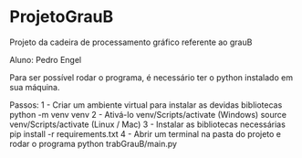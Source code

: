 # ProjetoGrauB
Projeto da cadeira de processamento gráfico referente ao grauB

Aluno: Pedro Engel

Para ser possível rodar o programa, é necessário ter o python instalado em sua máquina.

Passos:
    1 - Criar um ambiente virtual para instalar as devidas bibliotecas
        python -m venv venv
    2 - Ativá-lo
        venv/Scripts/activate   (Windows)
        source venv/Scripts/activate    (Linux / Mac)
    3 - Instalar as bibliotecas necessárias
        pip install -r requirements.txt
    4 - Abrir um terminal na pasta do projeto e rodar o programa
        python trabGrauB/main.py


